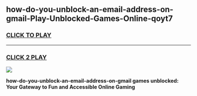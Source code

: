 
## how-do-you-unblock-an-email-address-on-gmail-Play-Unblocked-Games-Online-qoyt7
<h3>
<a href="https://premium76.site?title=how-do-you-unblock-an-email-address-on-gmail&ref=25A">CLICK TO PLAY</a></h3>
<hr>

<h3>
<a href="https://premium76.site?title=how-do-you-unblock-an-email-address-on-gmail&ref=25A">CLICK 2 PLAY</a>
  
</h3>

<a href="https://premium76.site?title=how-do-you-unblock-an-email-address-on-gmail&ref=25A"><img src="https://clearcache.store/games.png"></a>


**how-do-you-unblock-an-email-address-on-gmail games unblocked: Your Gateway to Fun and Accessible Online Gaming**
